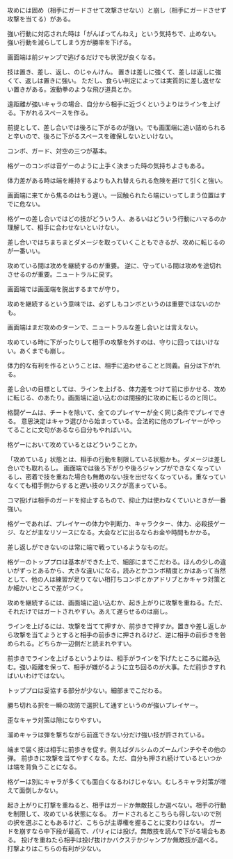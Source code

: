 攻めには固め（相手にガードさせて攻撃させない）と崩し（相手にガードさせず攻撃を当てる）がある。

強い行動に対応された時は「がんばってんねえ」という気持ちで、止めない。
強い行動を減らしてしまう方が勝率を下げる。

画面端は前ジャンプで逃げるだけでも状況が良くなる。

技は置き、差し、返し、のじゃんけん。
置きは差しに強くて、差しは返しに強くて、返しは置きに強い。
ただし、食らい判定によっては実質的に差し返せない置きがある。波動拳のような飛び道具とか。

遠距離が強いキャラの場合、自分から相手に近づくというよりはラインを上げる。下がれるスペースを作る。

前提として、差し合いでは後ろに下がるのが強い。でも画面端に追い詰められると辛いので、後ろに下がるスペースを確保しないといけない。

コンボ、ガード、対空の三つが基本。

格ゲーのコンボは音ゲーのように上手く決まった時の気持ちよさもある。

体力差がある時は端を維持するよりも入れ替えられる危険を避けて引くと強い。

画面端に来てから焦るのはもう遅い。一回触られたら端にいってしまう位置はすでに危ない。

格ゲーの差し合いではどの技がどういう人、あるいはどういう行動にハマるのか理解して、相手に合わせないといけない。

差し合いではちまちまとダメージを取っていくこともできるが、攻めに転じるのが一番いい。

攻めている間は攻めを継続するのが重要。
逆に、守っている間は攻めを途切れさせるのが重要。ニュートラルに戻す。

画面端では画面端を脱出するまでが守り。

攻めを継続するという意味では、必ずしもコンボというのは重要ではないのかも。

画面端はまだ攻めのターンで、ニュートラルな差し合いとは言えない。

攻めている時に下がったりして相手の攻撃を外すのは、守りに回ってはいけない。あくまでも崩し。

体力的な有利を作るということは、相手に追わせることと同義。自分は下がれる。

差し合いの目標としては、ラインを上げる、体力差をつけて前に歩かせる、攻めに転じる、のあたり。画面端に追い込むのは間接的に攻めに転じるのと同じ。

格闘ゲームは、チートを除いて、全てのプレイヤーが全く同じ条件でプレイできる。
意思決定はキャラ選びから始まっている。合法的に他のプレイヤーがやってることに文句があるなら自分もやればいい。

格ゲーにおいて攻めているとはどういうことか。

「攻めている」状態とは、相手の行動を制限している状態かも。ダメージは差し合いでも取れるし。
画面端では後ろ下がりや後ろジャンプができなくなっているし、密着で技を重ねた場合も無敵のない技を出せなくなっている。重なっていなくても相手側からすると遅い技のリスクが高まっている。

コマ投げは相手のガードを抑止するもので、抑止力は使わなくていいときが一番強い。

格ゲーであれば、プレイヤーの体力や判断力、キャラクター、体力、必殺技ゲージ、などが主なリソースになる。大会などに出るならお金や時間もかかる。

差し返しができないのは常に端で戦っているようなものだ。

格ゲーのトッププロは基本ができた上で、細部にまでこだわる。ほんの少しの違いがずっとあるから、大きな違いになる。読みとかコンボ精度とかはあって当然として、他の人は練習が足りてない相打ちコンボとかアドリブとかキャラ対策とか細かいところで差がつく。

攻めを継続するには、画面端に追い込むか、起き上がりに攻撃を重ねる。ただ、それだけではガートされやすい。あえて遅らせるのは崩し。

ラインを上げるには、攻撃を当てて押すか、前歩きで押すか。置きや差し返しから攻撃を当てようとすると相手の前歩きに押されるけど、逆に相手の前歩きを咎められる。どちらか一辺倒だと読まれやすい。

前歩きでラインを上げるというよりは、相手がラインを下げたところに踏み込む。強い距離を保って、相手が嫌がるように立ち回るのが大事。ただ前歩きすればいいわけではない。

トッププロは妥協する部分が少ない。細部までこだわる。

勝ち切れる択を一瞬の攻防で選択して通すというのが強いプレイヤー。

歪なキャラ対策は隙になりやすい。

溜めキャラは弾を撃ちながら前進できない分だけ強い技が許されている。

端まで届く技は相手に前歩きを促す。例えばダルシムのズームパンチやその他の弾。
前歩きに攻撃を当てやすくなる。ただ、自分も押され続けているといつかは端を背負うことになる。

格ゲーは別にキャラが多くても面白くなるわけじゃない。むしろキャラ対策が増えて面倒しかない。

起き上がりに打撃を重ねると、相手はガードか無敵技しか選べない。相手の行動を制限して、攻めている状態になる。
ガードされるとこちらも得しないので別の択を選ぶこともあるけど、こちらが主導権を握ることに変わりはない。
ガードを崩すなら中下段が最高で、パリィには投げ。無敵技を読んで下がる場合もある。
投げを重ねたら相手は投げ抜けかバクステかジャンプか無敵技が選べる。打撃よりはこちらの有利が少ない。
